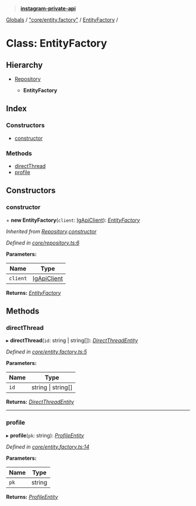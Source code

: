 > **[instagram-private-api](../README.md)**

[Globals](../README.md) / ["core/entity.factory"](../modules/_core_entity_factory_.md) / [EntityFactory](_core_entity_factory_.entityfactory.md) /

# Class: EntityFactory

## Hierarchy

* [Repository](_core_repository_.repository.md)

  * **EntityFactory**

## Index

### Constructors

* [constructor](_core_entity_factory_.entityfactory.md#constructor)

### Methods

* [directThread](_core_entity_factory_.entityfactory.md#directthread)
* [profile](_core_entity_factory_.entityfactory.md#profile)

## Constructors

###  constructor

\+ **new EntityFactory**(`client`: [IgApiClient](_core_client_.igapiclient.md)): *[EntityFactory](_core_entity_factory_.entityfactory.md)*

*Inherited from [Repository](_core_repository_.repository.md).[constructor](_core_repository_.repository.md#constructor)*

*Defined in [core/repository.ts:6](https://github.com/dilame/instagram-private-api/blob/e9c516c/src/core/repository.ts#L6)*

**Parameters:**

Name | Type |
------ | ------ |
`client` | [IgApiClient](_core_client_.igapiclient.md) |

**Returns:** *[EntityFactory](_core_entity_factory_.entityfactory.md)*

## Methods

###  directThread

▸ **directThread**(`id`: string | string[]): *[DirectThreadEntity](_entities_direct_thread_entity_.directthreadentity.md)*

*Defined in [core/entity.factory.ts:5](https://github.com/dilame/instagram-private-api/blob/e9c516c/src/core/entity.factory.ts#L5)*

**Parameters:**

Name | Type |
------ | ------ |
`id` | string \| string[] |

**Returns:** *[DirectThreadEntity](_entities_direct_thread_entity_.directthreadentity.md)*

___

###  profile

▸ **profile**(`pk`: string): *[ProfileEntity](_entities_profile_entity_.profileentity.md)*

*Defined in [core/entity.factory.ts:14](https://github.com/dilame/instagram-private-api/blob/e9c516c/src/core/entity.factory.ts#L14)*

**Parameters:**

Name | Type |
------ | ------ |
`pk` | string |

**Returns:** *[ProfileEntity](_entities_profile_entity_.profileentity.md)*
